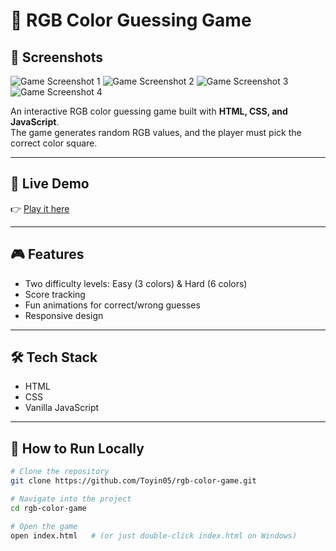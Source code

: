 # 🎨 RGB Color Guessing Game

## 🌟 Screenshots

![Game Screenshot 1](screenshot1.png)
![Game Screenshot 2](screenshot2.png)
![Game Screenshot 3](screenshot3.png)
![Game Screenshot 4](screenshot4.png)


An interactive RGB color guessing game built with **HTML, CSS, and JavaScript**.  
The game generates random RGB values, and the player must pick the correct color square.

---

## 🚀 Live Demo  
👉 [Play it here](https://rgb-color-game-sooty.vercel.app)

---

## 🎮 Features
- Two difficulty levels: Easy (3 colors) & Hard (6 colors)  
- Score tracking  
- Fun animations for correct/wrong guesses  
- Responsive design  

---

## 🛠 Tech Stack
- HTML  
- CSS  
- Vanilla JavaScript  

---

## 📂 How to Run Locally
```bash
# Clone the repository
git clone https://github.com/Toyin05/rgb-color-game.git

# Navigate into the project
cd rgb-color-game

# Open the game
open index.html   # (or just double-click index.html on Windows)
